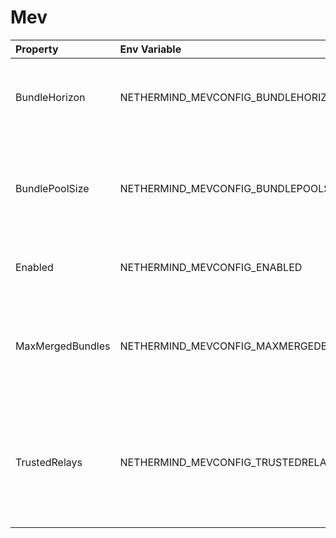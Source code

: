 # Mev

| Property         | Env Variable                          | Description                                                                                         | Default |
|:-----------------|:--------------------------------------|:----------------------------------------------------------------------------------------------------|:--------|
| BundleHorizon    | NETHERMIND_MEVCONFIG_BUNDLEHORIZON    | Defines how long MEV bundles will be kept in memory by clients                                      | 3600    |
| BundlePoolSize   | NETHERMIND_MEVCONFIG_BUNDLEPOOLSIZE   | Defines the maximum number of MEV bundles that can be kept in memory by clients                     | 200     |
| Enabled          | NETHERMIND_MEVCONFIG_ENABLED          | Defines whether the MEV bundles are allowed.                                                        | false   |
| MaxMergedBundles | NETHERMIND_MEVCONFIG_MAXMERGEDBUNDLES | Defines the maximum number of MEV bundles to be included within a single block                      | 1       |
| TrustedRelays    | NETHERMIND_MEVCONFIG_TRUSTEDRELAYS    | Defines the list of trusted relay addresses to receive megabundles from as a comma separated string |         |

